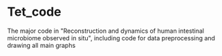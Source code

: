 # Tet_code
The major code in "Reconstruction and dynamics of human intestinal microbiome observed in situ", including code for data preprocessing and drawing all main graphs

